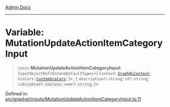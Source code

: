 [Admin Docs](/)

***

# Variable: MutationUpdateActionItemCategoryInput

> `const` **MutationUpdateActionItemCategoryInput**: `InputObjectRef`\<`ExtendDefaultTypes`\<\{ `Context`: [`GraphQLContext`](../../../context/type-aliases/GraphQLContext.md); `Scalars`: [`CustomScalars`](../../../scalars/type-aliases/CustomScalars.md); \}\>, \{ `description?`: `string`; `id?`: `string`; `isDisabled?`: `boolean`; `name?`: `string`; \}\>

Defined in: [src/graphql/inputs/MutationUpdateActionItemCategoryInput.ts:11](https://github.com/gautam-divyanshu/talawa-api/blob/a895c36f24acf725ac16aa7e0f8e50ef9fa64c42/src/graphql/inputs/MutationUpdateActionItemCategoryInput.ts#L11)
